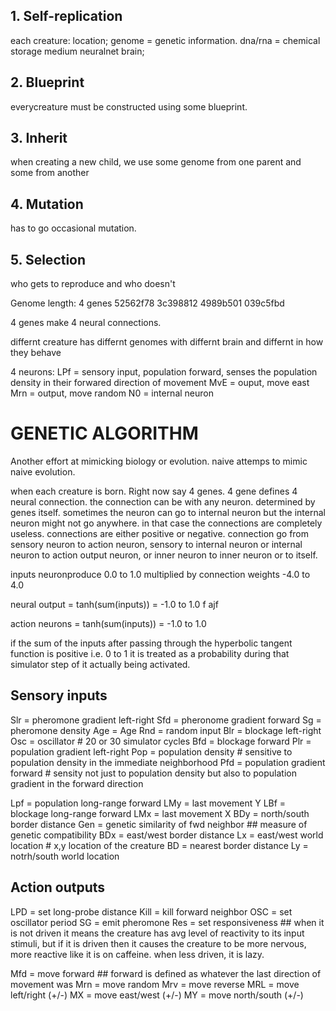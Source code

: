 

## 1. Self-replication
each creature:
location;
genome = genetic information. dna/rna = chemical storage medium
neuralnet brain;

## 2. Blueprint

everycreature must be constructed using some blueprint.


## 3. Inherit
when creating a new child, we use some genome from one parent and some from another

## 4. Mutation
has to go occasional mutation.

## 5. Selection
who gets to reproduce and who doesn't




Genome length: 4 genes
52562f78 3c398812 4989b501 039c5fbd

4 genes make 4 neural connections.

differnt creature has differnt genomes with differnt brain and differnt in how they behave

4 neurons:
LPf = sensory input, population forward, senses the population density in their forwared direction of movement
MvE = ouput, move east
Mrn = output, move random
N0 = internal neuron

# GENETIC ALGORITHM

Another effort at mimicking biology or evolution.
naive attemps to mimic naive evolution.

when each creature is born. Right now say 4 genes. 4 gene defines 4 neural connection. the connection can be with any neuron. determined by genes itself.
sometimes the neuron can go to internal neuron but the internal neuron might not go anywhere. in that case the connections are completely useless.
connections are either positive or negative.
connection go from sensory neuron to action neuron, sensory to internal neuron or internal neuron to action output neuron, or inner neuron to inner neuron or to itself.

inputs neuronproduce 0.0 to 1.0 multiplied by
connection weights -4.0 to 4.0

neural output = tanh(sum(inputs)) = -1.0 to 1.0
f ajf

action neurons = tanh(sum(inputs)) = -1.0 to 1.0

if the sum of the inputs after passing through the hyperbolic tangent function is positive i.e. 0 to 1 it is treated as a probability during that simulator step of it actually being activated.

## Sensory inputs

Slr = pheromone gradient left-right
Sfd = pheronome gradient forward
Sg = pheromone density
Age = Age
Rnd = random input
Blr = blockage left-right
Osc = oscillator # 20 or 30 simulator cycles
Bfd = blockage forward
Plr = population gradient left-right
Pop = population density # sensitive to population density in the immediate neighborhood
Pfd = population gradient forward # sensity not just to population density but also to population gradient in the forward direction

Lpf = population long-range forward
LMy = last movement Y
LBf = blockage long-range forward
LMx = last movement X
BDy = north/south border distance
Gen = genetic similarity of fwd neighbor ## measure of genetic compatibility
BDx = east/west border distance
Lx = east/west world location # x,y location of the creature
BD = nearest border distance
Ly = notrh/south world location

## Action outputs

LPD = set long-probe distance
Kill = kill forward neighbor
OSC = set oscillator period
SG = emit pheromone
Res = set responsiveness ## when it is not driven it means the creature has avg level of reactivity to its input stimuli, but if it is driven then it causes the creature to be more nervous, more reactive like it is on caffeine. when less driven, it is lazy.

Mfd = move forward ## forward is defined as whatever the last direction of movement was
Mrn = move random
Mrv = move reverse
MRL = move left/right (+/-)
MX = move east/west (+/-)
MY = move north/south (+/-)
